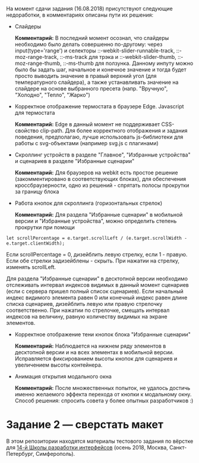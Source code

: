 На момент сдачи задания (16.08.2018) присутствуют следующие недоработки, в комментариях описаны пути их решения:

- Слайдеры

  **Комментарий:** В последний момент осознал, что слайдеры необходимо было делать совершенно по-другому: через input(type='range') и селекторы ::-webkit-slider-runnable-track, ::-moz-range-track, ::-ms-track для трэка и ::-webkit-slider-thumb, ::-moz-range-thumb, ::-ms-thumb для ползунка. Данному инпуту можно было бы задать шаг, начальное и конечное значение и тогда будет просто выводить значение в правый верхний угол (для температурного слайдера), а также устанавливать значение на слайдере на основе выбранного пресета (напр. "Вручную", "Холодно", "Тепло", "Жарко")
 
- Корректное отображение термостата в браузере Edge. Javascript для термостата

  **Комментарий:** Edge в данный момент не поддерживает CSS-свойство clip-path. Для более корректного отображения и задания поведения, предполагаю, лучше использовать js-библиотеки для работы с svg-объектами (например svg.js с плагинами)
  
- Скроллинг устройств в разделе "Главное", "Избранные устройства" и сценариев в разделе "Избранные сценарии"

  **Комментарий:** Для браузеров на webkit есть простое решение (закомментировано в соответствующих блоках), для обеспечения кроссбраузерности, одно из решений - спрятать полосы прокрутки за границу блока
  
- Работа кнопок для скроллинга (горизонтальных стрелок)

  **Комментарий:** 
 Для раздела "Избранные сценарии" в мобильной версии и "Избранные устройства", можно определить степень прокрутки при помощи
 ```
 let scrollPercentage = e.target.scrollLeft / (e.target.scrollWidth - e.target.clientWidth);
 ```
  Если scrollPercentage = 0, дизейблить левую стрелку, если 1 - правую. Если обе стрелки задизейблены - скрыть. При нажатии на стрелку, изменять scrollLeft.

  Для раздела "Избранные сценарии" в десктопной версии необходимо отслеживать интервал индексов видимых в данный момент сценариев (если с сервера пришел полный список сценариев). Если начальный индекс видимого элемента равен 0 или конечный индекс равен длине списка сценариев, дизейблить левую или правую стрелочку соответственно. При нажатии по стрелочке, смещать интервал индексов на величину, равную количеству видимых на экране элементов.

- Корректное отображение тени кнопок блока "Избранные сценарии"

  **Комментарий:** Наблюдается на нижнем ряду элементов в десктопной версии и на всех элементах в мобильной версии. Исправляется фиксированием высоты кнопок для сценариев и увеличением высоты контейнера.

- Анимация открытия модального окна

  **Комментарий:** После множественных попыток, не удалось достичь именно желаемого эффекта перехода от кнопки к модальному окну. Способ решения: спросить совета у более опытных разработчиков :)
 
# Задание 2 — сверстать макет

В этом репозитории находятся материалы тестового задания по вёрстке для [14-й Школы разработки интерфейсов](https://academy.yandex.ru/events/frontend/shri_msk-2018-2) (осень 2018, Москва, Санкт-Петербург, Симферополь).
